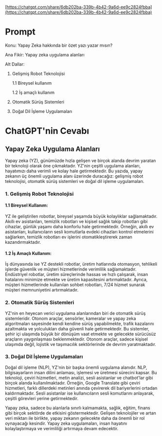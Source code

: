 [https://chatgpt.com/share/6db202ba-339b-4b42-9a6d-ee9c2824fbba](https://chatgpt.com/share/6db202ba-339b-4b42-9a6d-ee9c2824fbba)

# Prompt

Konu: Yapay Zeka hakkında bir özet yazı yazar mısın?

Ana Fikir: Yapay zeka uygulama alanları

Alt Dallar:
1. Gelişmiş Robot Teknolojisi

   1.1 Bireysel kullanım

   1.2 İş amaçlı kullanım

2. Otomatik Sürüş Sistemleri

3. Doğal Dil İşleme Uygulamaları

# ChatGPT'nin Cevabı

## Yapay Zeka Uygulama Alanları

Yapay zeka (YZ), günümüzde hızla gelişen ve birçok alanda devrim yaratan bir teknoloji olarak öne çıkmaktadır. YZ'nin çeşitli uygulama alanları, hayatımızı daha verimli ve kolay hale getirmektedir. Bu yazıda, yapay zekanın üç önemli uygulama alanı üzerinde duracağız: gelişmiş robot teknolojisi, otomatik sürüş sistemleri ve doğal dil işleme uygulamaları.

### 1. Gelişmiş Robot Teknolojisi
#### 1.1 Bireysel Kullanım:
YZ ile geliştirilen robotlar, bireysel yaşamda büyük kolaylıklar sağlamaktadır. Akıllı ev asistanları, temizlik robotları ve kişisel sağlık takip robotları gibi cihazlar, günlük yaşamı daha konforlu hale getirmektedir. Örneğin, akıllı ev asistanları, kullanıcıların sesli komutlarla evdeki cihazları kontrol etmelerini sağlarken, temizlik robotları ev işlerini otomatikleştirerek zaman kazandırmaktadır.

#### 1.2 İş Amaçlı Kullanım:
İş dünyasında ise YZ destekli robotlar, üretim hatlarında otomasyon, tehlikeli işlerde güvenlik ve müşteri hizmetlerinde verimlilik sağlamaktadır. Endüstriyel robotlar, üretim süreçlerinde hassas ve hızlı çalışarak, insan hatalarını minimize etmekte ve üretim kapasitesini artırmaktadır. Ayrıca, müşteri hizmetlerinde kullanılan sohbet robotları, 7/24 hizmet sunarak müşteri memnuniyetini artırmaktadır.

### 2. Otomatik Sürüş Sistemleri
YZ'nin en heyecan verici uygulama alanlarından biri de otomatik sürüş sistemleridir. Otonom araçlar, sensörler, kameralar ve yapay zeka algoritmaları sayesinde kendi kendine sürüş yapabilmekte, trafik kazalarını azaltmakta ve yolculukları daha güvenli hale getirmektedir. Bu sistemler, şehir içi ulaşımda büyük bir dönüşüm vaat etmekte ve gelecekte sürücüsüz araçların yaygınlaşması beklenmektedir. Otonom araçlar, sadece kişisel ulaşımda değil, lojistik ve taşımacılık sektörlerinde de devrim yaratmaktadır.

### 3. Doğal Dil İşleme Uygulamaları
Doğal dil işleme (NLP), YZ'nin bir başka önemli uygulama alanıdır. NLP, bilgisayarların insan dilini anlaması, işlemesi ve üretmesi sürecini kapsar. Bu teknoloji, çeviri hizmetleri, metin analizi, sesli asistanlar ve chatbot'lar gibi birçok alanda kullanılmaktadır. Örneğin, Google Translate gibi çeviri hizmetleri, farklı dillerdeki metinleri anında çevirerek dil bariyerlerini ortadan kaldırmaktadır. Sesli asistanlar ise kullanıcıların sesli komutlarını anlayarak, çeşitli görevleri yerine getirmektedir.

Yapay zeka, sadece bu alanlarla sınırlı kalmamakta, sağlık, eğitim, finans gibi birçok sektörde de etkisini göstermektedir. Gelişen teknolojiler ve artan veri miktarı ile birlikte, yapay zekanın gelecekte daha da önemli bir rol oynayacağı kesindir. Yapay zeka uygulamaları, insan hayatını kolaylaştırmaya ve verimliliği artırmaya devam edecektir.